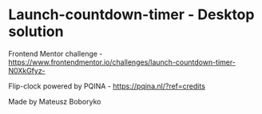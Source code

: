 # Launch-countdown-timer - Desktop solution

Frontend Mentor challenge - <https://www.frontendmentor.io/challenges/launch-countdown-timer-N0XkGfyz->

Flip-clock powered by PQINA - <https://pqina.nl/?ref=credits>

Made by Mateusz Boboryko
